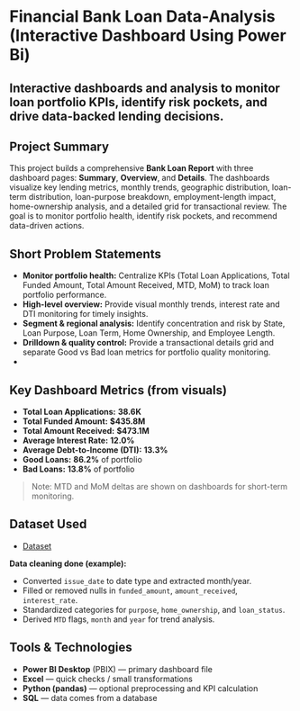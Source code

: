 # Financial Bank Loan Data-Analysis  (Interactive Dashboard Using Power Bi)

## Interactive dashboards and analysis to monitor loan portfolio KPIs, identify risk pockets, and drive data-backed lending decisions.

## Project Summary
This project builds a comprehensive **Bank Loan Report** with three dashboard pages: **Summary**, **Overview**, and **Details**. The dashboards visualize key lending metrics, monthly trends, geographic distribution, loan-term distribution, loan-purpose breakdown, employment-length impact, home-ownership analysis, and a detailed grid for transactional review. The goal is to monitor portfolio health, identify risk pockets, and recommend data-driven actions.

## Short Problem Statements
- **Monitor portfolio health:** Centralize KPIs (Total Loan Applications, Total Funded Amount, Total Amount Received, MTD, MoM) to track loan portfolio performance.  
- **High-level overview:** Provide visual monthly trends, interest rate and DTI monitoring for timely insights.  
- **Segment & regional analysis:** Identify concentration and risk by State, Loan Purpose, Loan Term, Home Ownership, and Employee Length.  
- **Drilldown & quality control:** Provide a transactional details grid and separate Good vs Bad loan metrics for portfolio quality monitoring.
- 
## Key Dashboard Metrics (from visuals)
- **Total Loan Applications:** **38.6K**  
- **Total Funded Amount:** **$435.8M**  
- **Total Amount Received:** **$473.1M**  
- **Average Interest Rate:** **12.0%**  
- **Average Debt-to-Income (DTI):** **13.3%**  
- **Good Loans:** **86.2%** of portfolio  
- **Bad Loans:** **13.8%** of portfolio

> Note: MTD and MoM deltas are shown on dashboards for short-term monitoring.
## Dataset Used
- <a href="https://github.com/mrsiddhu1916/Data-Analysis-Dashboard/blob/main/financial_loan_DataSet.csv" >Dataset</a>

**Data cleaning done (example):**  
- Converted `issue_date` to date type and extracted month/year.  
- Filled or removed nulls in `funded_amount`, `amount_received`, `interest_rate`.  
- Standardized categories for `purpose`, `home_ownership`, and `loan_status`.  
- Derived `MTD` flags, `month` and `year` for trend analysis.
## Tools & Technologies
- **Power BI Desktop** (PBIX) — primary dashboard file  
- **Excel** — quick checks / small transformations  
- **Python (pandas)** — optional preprocessing and KPI calculation  
- **SQL** —  data comes from a database





